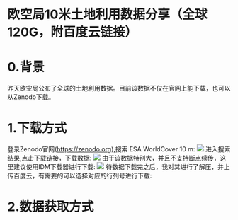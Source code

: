 # 欧空局10米土地利用数据分享（全球120G，附百度云链接）

# 0.背景
昨天欧空局公布了全球的土地利用数据。目前该数据不仅在官网上能下载，也可以从Zenodo下载。

# 1.下载方式
登录Zenodo官网(https://zenodo.org),搜索 ESA WorldCover 10 m:
![](http://pics.landcover100.com/pics//image/20211021135911.png)
进入搜索结果,点击下载链接，下载数据:
![](http://pics.landcover100.com/pics//image/20211021140013.png)
由于该数据特别大，并且不支持断点续传，这里建议使用IDM下载器进行下载:
![](http://pics.landcover100.com/pics//image/20211021140126.png)
待数据下载完之后，我对其进行了解压，并上传百度云，有需要的可以选择对应的行列号进行下载:



# 2.数据获取方式
